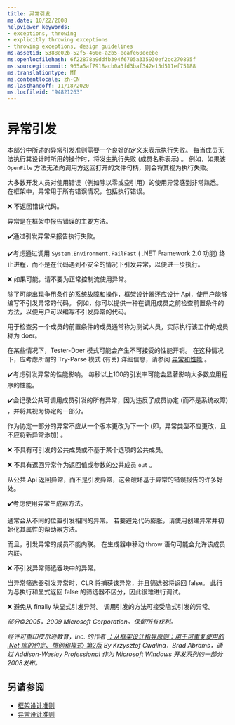 ```yaml
---
title: 异常引发
ms.date: 10/22/2008
helpviewer_keywords:
- exceptions, throwing
- explicitly throwing exceptions
- throwing exceptions, design guidelines
ms.assetid: 5388e02b-52f5-460e-a2b5-eeafe60eeebe
ms.openlocfilehash: 6f22878a9ddfb394f6705a335930ef2cc270895f
ms.sourcegitcommit: 965a5af7918acb0a3fd3baf342e15d511ef75188
ms.translationtype: MT
ms.contentlocale: zh-CN
ms.lasthandoff: 11/18/2020
ms.locfileid: "94821263"
---
```

# <a name="exception-throwing"></a>异常引发
本部分中所述的异常引发准则需要一个良好的定义来表示执行失败。 每当成员无法执行其设计时所用的操作时，将发生执行失败 (成员名称表示) 。 例如，如果该 `OpenFile` 方法无法向调用方返回打开的文件句柄，则会将其视为执行失败。

 大多数开发人员对使用错误（例如除以零或空引用）的使用异常感到非常熟悉。 在框架中，异常用于所有错误情况，包括执行错误。

 ❌ 不返回错误代码。

 异常是在框架中报告错误的主要方法。

 ✔️通过引发异常来报告执行失败。

 ✔️考虑通过调用 `System.Environment.FailFast` ( .NET Framework 2.0 功能) 终止进程，而不是在代码遇到不安全的情况下引发异常，以便进一步执行。

 ❌ 如果可能，请不要为正常控制流使用异常。

 除了可能出现争用条件的系统故障和操作，框架设计器还应设计 Api，使用户能够编写不引发异常的代码。 例如，你可以提供一种在调用成员之前检查前置条件的方法，以便用户可以编写不引发异常的代码。

 用于检查另一个成员的前置条件的成员通常称为测试人员，实际执行该工作的成员称为 doer。

 在某些情况下，Tester-Doer 模式可能会产生不可接受的性能开销。 在这种情况下，应考虑所谓的 Try-Parse 模式 (有关) 详细信息，请参阅 [异常和性能](exceptions-and-performance.md) 。

 ✔️考虑引发异常的性能影响。 每秒以上100的引发率可能会显著影响大多数应用程序的性能。

 ✔️会记录公共可调用成员引发的所有异常，因为违反了成员协定 (而不是系统故障) ，并将其视为协定的一部分。

 作为协定一部分的异常不应从一个版本更改为下一个 (即，异常类型不应更改，且不应将新异常添加) 。

 ❌ 不具有可引发的公共成员或不基于某个选项的公共成员。

 ❌ 不具有返回异常作为返回值或参数的公共成员 `out` 。

 从公共 Api 返回异常，而不是引发异常，这会破坏基于异常的错误报告的许多好处。

 ✔️考虑使用异常生成器方法。

 通常会从不同的位置引发相同的异常。 若要避免代码膨胀，请使用创建异常并初始化其属性的帮助器方法。

 而且，引发异常的成员不能内联。 在生成器中移动 throw 语句可能会允许该成员内联。

 ❌ 不引发异常筛选器块中的异常。

 当异常筛选器引发异常时，CLR 将捕获该异常，并且筛选器将返回 false。 此行为与执行和显式返回 false 的筛选器不区分，因此很难进行调试。

 ❌ 避免从 finally 块显式引发异常。 调用引发的方法可接受隐式引发的异常。

 *部分©2005，2009 Microsoft Corporation。保留所有权利。*

 *经许可重印皮尔逊教育，Inc. 的作者 [：从框架设计指导原则：用于可重复使用的 .Net 库的约定、惯例和模式; 第2版](https://www.informit.com/store/framework-design-guidelines-conventions-idioms-and-9780321545619) By Krzysztof Cwalina，Brad Abrams，通过 Addison-Wesley Professional 作为 Microsoft Windows 开发系列的一部分2008发布。*

## <a name="see-also"></a>另请参阅

- [框架设计准则](index.md)
- [异常设计准则](exceptions.md)
